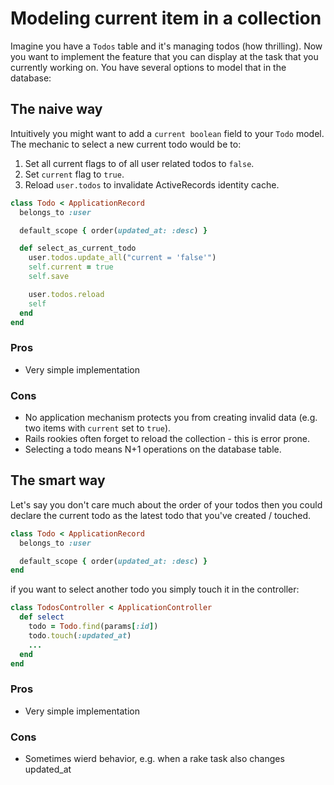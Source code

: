 # Modeling current item in a collection

Imagine you have a `Todos` table and it's managing todos (how thrilling). Now you want to implement the feature that you can display at the task that you currently working on. You have several options to model that in the database:

## The naive way

Intuitively you might want to add a `current boolean` field to your `Todo` model. The mechanic to select a new current todo would be to:

1. Set all current flags to of all user related todos to `false`.
2. Set `current` flag to `true`.
3. Reload `user.todos` to invalidate ActiveRecords identity cache.

```ruby
class Todo < ApplicationRecord
  belongs_to :user

  default_scope { order(updated_at: :desc) }

  def select_as_current_todo
    user.todos.update_all("current = 'false'")
    self.current = true
    self.save

    user.todos.reload
    self
  end
end
```

### Pros

* Very simple implementation

### Cons

* No application mechanism protects you from creating invalid data (e.g. two items with `current` set to `true`).
* Rails rookies often forget to reload the collection - this is error prone.
* Selecting a todo means N+1 operations on the database table.

## The smart way

Let's say you don't care much about the order of your todos then you could declare the current todo as the latest todo that you've created / touched.

```ruby
class Todo < ApplicationRecord
  belongs_to :user

  default_scope { order(updated_at: :desc) }
end
```

if you want to select another todo you simply touch it in the controller:

```ruby
class TodosController < ApplicationController
  def select
    todo = Todo.find(params[:id])
    todo.touch(:updated_at)
    ...
  end
end
```

### Pros

* Very simple implementation

### Cons

* Sometimes wierd behavior, e.g. when a rake task also changes updated_at
